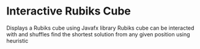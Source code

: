 # Interactive Rubiks Cube 

Displays a Rubiks cube using Javafx library
Rubiks cube can be interacted with and shuffles 
find the shortest solution from any given position using heuristic 


